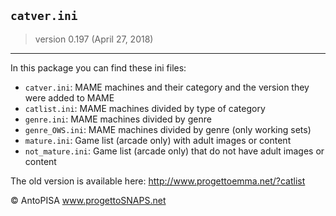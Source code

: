 ## `catver.ini`
> version 0.197 (April 27, 2018)

---

In this package you can find these ini files:

* `catver.ini`: MAME machines and their category and the version they were added to MAME
* `catlist.ini`: MAME machines divided by type of category
* `genre.ini`: MAME machines divided by genre
* `genre_OWS.ini`: MAME machines divided by genre (only working sets)
* `mature.ini`: Game list (arcade only) with adult images or content
* `not_mature.ini`: Game list (arcade only) that do not have adult images or content

The old version is available here: http://www.progettoemma.net/?catlist

© AntoPISA www.progettoSNAPS.net
